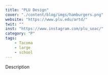 ```yaml
---
title: "PLU Design"
cover: "./content/blog/imgs/hamburgers.png"
website: "https://www.plu.edu/artd/"
twit: ""
inst: "https://www.instagram.com/plu_soac/"
category: "P"
tags:
    - Tacoma
    - large
    - school
---
```


Description
